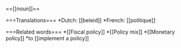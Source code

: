 ==[[noun]]==

===Translations===
*Dutch: [[beleid]]
*French: [[politique]]

===Related words===
*[[Fiscal policy]]
*[[Policy mix]]
*[[Monetary policy]]
*to [[implement a policy]]